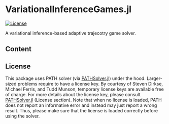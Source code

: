 # VariationalInferenceGames.jl

[![License](https://img.shields.io/badge/license-MIT-blue)](https://opensource.org/licenses/MIT)

A variational inference-based adaptive trajecotry game solver.

## Content


## License

This package uses PATH solver (via [PATHSolver.jl](https://github.com/chkwon/PATHSolver.jl)) under the hood. Larger-sized problems require to have a license key. By courtesy of Steven Dirkse, Michael Ferris, and Tudd Munson, temporary license keys are available free of charge. For more details about the license key, please consult [PATHSolver.jl](https://github.com/chkwon/PATHSolver.jl) (License section). Note that when no license is loaded, PATH does not report an informative error and instead may just report a wrong result. Thus, please make sure that the license is loaded correctly before using the solver.
